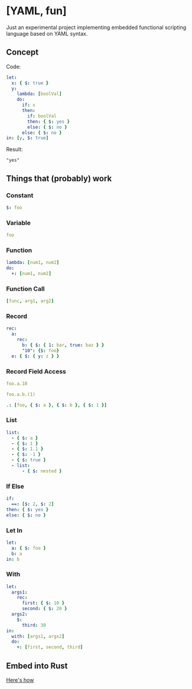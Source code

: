 # [YAML, fun]

Just an experimental project implementing embedded functional scripting language based on YAML syntax.

## Concept

Code:

```yaml
let:
  x: { $: true }
  y:
    lambda: [boolVal]
    do:
      if: x
      then:
        if: boolVal
        then: { $: yes }
        else: { $: no }
      else: { $: no }
in: [y, $: true]
```

Result:

```
"yes"
```

## Things that (probably) work

### Constant

```yaml
$: foo
```

### Variable

```yaml
foo
```

### Function

```yaml
lambda: [num1, num2]
do:
  +: [num1, num2]
```

### Function Call

```yaml
[func, arg1, arg2]
```

### Record

```yaml
rec:
  a:
    rec:
      b: { $: { 1: bar, true: baz } }
      "10": {$: foo}
  e: { $: { y: z } }
```

### Record Field Access

```yaml
foo.a.10
```

```yaml
foo.a.b.(1)
```

```yaml
.: [foo, { $: a }, { $: b }, { $: 1 }]
```

### List

```yaml
list:
  - { $: a }
  - { $: 1 }
  - { $: 1.1 }
  - { $: -1 }
  - { $: true }
  - list:
      - { $: nested }
```

### If Else

```yaml
if:
  ==: [$: 2, $: 2]
then: { $: yes }
else: { $: no }
```

### Let In

```yaml
let:
  a: { $: foo }
  b: a
in: b
```

### With

```yaml
let:
  args1:
    rec:
      first: { $: 10 }
      second: { $: 20 }
  args2:
    $:
      third: 30
in:
  with: [args1, args2]
  do:
    +: [first, second, third]
```

## Embed into Rust

[Here's how](/examples)
